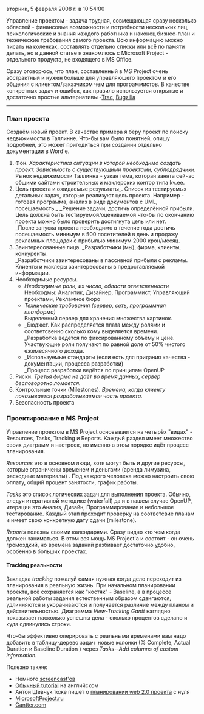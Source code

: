 вторник, 5 февраля 2008 г. в 10:54:00

Управление проектом - задача трудная, совмещающая сразу несколько областей - финансовые возможности и потребности нескольких лиц, психологические и знания каждого работника и наконец бизнес-план и технические требования самого проекта. Всю информацию можно писать на коленках, составлять отдельно списки или всё по памяти делать, но в данной статье я знакомлюсь с Microsoft Project - отдельного продукта, не входящего в MS Office.

Сразу оговорюсь, что план, составленный в MS Project очень абстрактный и нужен больше для управляющего проектом и его общения с клиентом/заказчиком чем для программистов. В качестве конкретных задач и ошибок, как правило используется открытые и достаточно простые альтернативы -[Trac](http://trac.edgewall.org/), [Bugzilla](http://www.bugzilla.org/)

---

### План проекта

Создаём новый проект. В качестве примера я беру проект по поиску недвижимости в Таллинне. Что-бы вам было понятней, опишу подробней, это может пригодиться при создании отдельно документации в Word'е.

1. Фон. _Характеристика ситуации в которой необходимо создать проект. Зависимость с существующими проектами, субподрядчики._  
    Рынок недвижимости Таллинна - узкая тема, которая занята сейчас общими сайтами строительных и маклерских контор типа kv.ee.
2. Цель проекта и ожидаемые результаты_. Список из тестируемых детальных задач, которые реализуют цель проекта. Например - готовая программа, анализ в виде документов с UML, посещаемость._ _Решение задачи, достичь определённой прибыли. Цель должна быть тестируемой/оцениваемой что-бы по окончанию проекта можно было проверить достигнута цель или нет.  
    _После запуска проекта необходимо в течение года достичь посещаемость минимум в 500 посетителей в день и продажу рекламных площадок с прибылью минимум 2000 крон/месяц.
3. Заинтересованные лица. _Разработчики (мы), фирма, клиенты, конкуренты.  
    _Разработчики заинтересованы в пассивной прибыли с рекламы. Клиенты и маклеры заинтересованы в предоставляемой информации.
4. Необходимые ресурсы.  
    - _Необходимые роли, их число, области ответсвенности_  
        Необходмы: Аналитик, Дизайнер, Программист, Управляющий проектами, Рекламное бюро
    - _Технические требования (сервер, сеть, программная платформа)_  
        Выделенный сервер для хранения множества картинок.
    - _Бюджет. Как распределяется плата между ролями и соответсвенно сколько кому выделяется времени.  
        _Разработка ведётся по фиксированному объёму и цене. Участвующие роли получают по равной доле от 50% чистого ежемесячного дохода.
    - _Используемые стандарты (если есть для придания качества - документации, процесса разработки)  
        _Процесс разработки ведётся по принципам OpenUP
5. Риски. _Третья фирма не даёт во время данных, сервер бесповоротно ломается._
6. Контрольные точки (Milestones). _Времена, когда клиенту показывается разрабатываемая часть проекта._
7. Безопасность проекта

### Проектирование в MS Project

Управление проектом в MS Project основывается на четырёх "видах" - Resources, Tasks, Tracking и Reports. Каждый раздел имеет множество своих диаграмм и настроек, но именно в этом порядке идёт процесс планирования.

_Resources_ это в основном люди, хотя могут быть и другие ресурсы, которые ограничены временем и деньгами (аренда лимузина, расходные материалы) . Под каждого человека можно настроить свою оплату, общий процент занятости, график работы.

_Tasks_ это список логических задач для выполнения проекта. Обычно, следуя итеративной методике (waterfall) да и в нашем случае OpenUP, итерации это Анализ, Дизайн, Программирование и небольшое тестирование. Каждый этап проходит проверку на соответсвие планам и имеет свою конкретную дату сдачи (milestone).

_Reports_ полезны своими календарями. Сразу видно кто чем когда должен заниматься. В этом вся мощь MS Project'а и состоит - он очень громоздкий, но времена заданий разбивает достаточно удобно, особенно в больших проектах.

#### Tracking реальности 

Закладка _tracking_ пожалуй самая нужная когда дело переходит из планирования в реальную жизнь. При начальном планировании проекта, всё сохраняется как "костяк" - Baseline, а в процессе реальной работы задания естественным образом сдвигаются, удлинняются и укорачиваются и получается различие между планом и действительностью. Диаграмма _View-Tracking Gantt_ наглядно показывает насколько успешны дела - сколько процентов сделано и куда сдвинулись строки.

Что-бы эффективно оперировать с реальными временами вам надо добавить в таблицу-дерево задач  новые колонки (% Complete, Actual Duration и Baseline Duration ) через _Tasks--Add columns of custom information._

Полезно также:

- Немного [screencast'ов](http://apex.vtc.com/project-2007.php)
- [Обычный tutorial](http://www.profsr.com/msproject/msproj01.htm) на английском
- Антон Шевчук тоже пишет о [планировании web 2.0 проекта](http://anton.shevchuk.name/estimation/estimation-for-beginners/) с нуля
- [MicrosoftProject.ru](http://www.microsoftproject.ru/articles.phtml?gid=33) 
- [Gantter.com](http://gantter.com/)